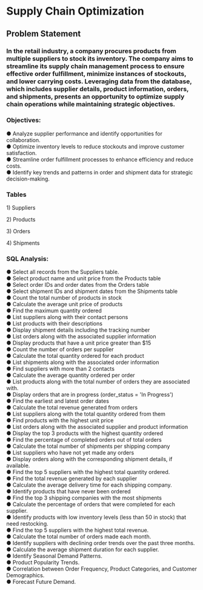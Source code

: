<h1>Supply Chain Optimization</h1>
<h2>Problem Statement</h2>
<h3>In the retail industry, a company procures products from multiple suppliers to stock its inventory. The company aims to streamline its supply chain management process to ensure effective order fulfillment, minimize instances of stockouts, and lower carrying costs. Leveraging data from the database, which includes supplier details, product information, orders, and shipments, presents an opportunity to optimize supply chain operations while maintaining strategic objectives.</h3>

<h3>Objectives:</h3>
<p>● Analyze supplier performance and identify opportunities for collaboration.</br>
● Optimize inventory levels to reduce stockouts and improve customer satisfaction.</br>
● Streamline order fulfillment processes to enhance efficiency and reduce costs.</br>
● Identify key trends and patterns in order and shipment data for strategic decision-making.</p>

<h3>Tables</h3>
<p>1) Suppliers</p>
<p>2) Products</p>
<p>3) Orders</p>
<p>4) Shipments</p>

<h3>SQL Analysis:</h3>
<p>● Select all records from the Suppliers table.</br>
● Select product name and unit price from the Products table</br>
● Select order IDs and order dates from the Orders table</br>
● Select shipment IDs and shipment dates from the Shipments table</br>
● Count the total number of products in stock</br>
● Calculate the average unit price of products</br>
● Find the maximum quantity ordered</br>
● List suppliers along with their contact persons</br>
● List products with their descriptions</br>
● Display shipment details including the tracking number</br>
● List orders along with the associated supplier information</br>
● Display products that have a unit price greater than $15</br>
● Count the number of orders per supplier</br>
● Calculate the total quantity ordered for each product</br>
● List shipments along with the associated order information</br>
● Find suppliers with more than 2 contacts</br>
● Calculate the average quantity ordered per order</br>
● List products along with the total number of orders they are associated with.</br>
● Display orders that are in progress (order_status = 'In Progress')</br>
● Find the earliest and latest order dates</br>
● Calculate the total revenue generated from orders</br>
● List suppliers along with the total quantity ordered from them</br>
● Find products with the highest unit price</br>
● List orders along with the associated supplier and product information</br>
● Display the top 3 products with the highest quantity ordered</br>
● Find the percentage of completed orders out of total orders</br>
● Calculate the total number of shipments per shipping company</br>
● List suppliers who have not yet made any orders</br>
● Display orders along with the corresponding shipment details, if available.</br>
● Find the top 5 suppliers with the highest total quantity ordered.</br>
● Find the total revenue generated by each supplier</br>
● Calculate the average delivery time for each shipping company.</br>
● Identify products that have never been ordered</br>
● Find the top 3 shipping companies with the most shipments</br>
● Calculate the percentage of orders that were completed for each supplier.</br>
● Identify products with low inventory levels (less than 50 in stock) that need restocking.</br>
● Find the top 5 suppliers with the highest total revenue.</br>
● Calculate the total number of orders made each month.</br>
● Identify suppliers with declining order trends over the past three months.</br>
● Calculate the average shipment duration for each supplier.</br>
● Identify Seasonal Demand Patterns.</br>
● Product Popularity Trends.</br>
● Correlation between Order Frequency, Product Categories, and Customer Demographics.</br>
● Forecast Future Demand.</br>
</p>
